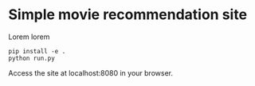 # Simple movie recommendation site

Lorem lorem

```
pip install -e .
python run.py
```
Access the site at localhost:8080 in your browser.
